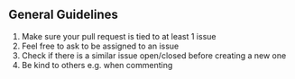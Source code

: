 ## General Guidelines

1. Make sure your pull request is tied to at least 1 issue
2. Feel free to ask to be assigned to an issue
3. Check if there is a similar issue open/closed before creating a new one
4. Be kind to others e.g. when commenting
